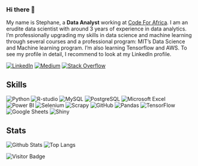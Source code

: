 ### Hi there 👋

My name is Stephane, a **Data Analyst**  working at [Code For Africa](https://github.com/CodeForAfrica). I am an erudite data scientist with around 3 years of experience in data analytics. I’m professionally upgrading my skills in data science and machine learning through several courses and a professional program: MIT’s Data Science and Machine learning program. I’m also learning Tensorflow and AWS. To see my profile in detail, I recommend to look at my LinkedIn profile.

[![LinkedIn](https://img.shields.io/badge/linkedin-%230077B5.svg?style=for-the-badge&logo=linkedin&logoColor=white)](https://www.linkedin.com/in/stephane-njoki/)
[![Medium](https://img.shields.io/badge/Medium-12100E?style=for-the-badge&logo=medium&logoColor=white)](https://medium.com/@stephanenjokingugi)
[![Stack Overflow](https://img.shields.io/badge/-Stackoverflow-FE7A16?style=for-the-badge&logo=stack-overflow&logoColor=white)](https://stackoverflow.com/users/15036358/kinjuriu)

## Skills

![Python](https://img.shields.io/badge/-Python-black?style=for-the-badge&logo=Python)
![R-studio](https://img.shields.io/badge/R-rstudio-informational?style=for-the-badge&logo=r)
![MySQL](https://img.shields.io/badge/-MySQL-black?style=for-the-badge&logo=mysql)
![PostgreSQL](https://img.shields.io/badge/-PostgreSQL-336791?style=for-the-badge&logo=postgresql&logoColor=white)
![Microsoft Excel](https://img.shields.io/badge/-Microsoft%20Excel-217346?style=for-the-badge&logo=microsoftexcel)
![Power BI](https://img.shields.io/badge/Microsoft-Power%20BI-F2C811?style=for-the-badge&logo=powerbi)
![Selenium](https://img.shields.io/badge/-Selenium-43B02A?style=for-the-badge&logo=selenium&logoColor=white)
![Scrapy](https://img.shields.io/badge/-Scrapy-brightgreen?style=for-the-badge&logo=scrapy)
![GitHub](https://img.shields.io/badge/-GitHub-181717?style=for-the-badge&logo=github)
![Pandas](https://img.shields.io/badge/-Pandas-150458?style=for-the-badge&logo=pandas)
![TensorFlow](https://img.shields.io/badge/-TensorFlow-FF6F00?style=for-the-badge&logo=tensorflow&logoColor=white)
![Google Sheets](https://img.shields.io/badge/-Google%20Sheets-34A853?style=for-the-badge&logo=googlesheets&logoColor=white)
![Shiny](https://img.shields.io/badge/-Shiny-blue?style=for-the-badge&logo=shiny)

## Stats

![Github Stats](https://github-readme-stats.vercel.app/api?username=Kinjuriu&count_private=true&show_icons=true&include_all_commits=true&theme=prussian&layout=compact)
![Top Langs](https://github-readme-stats.vercel.app/api/top-langs/?username=Kinjuriu&hide=TeX&layout=compact&theme=prussian)

![Visitor Badge](https://visitor-badge.laobi.icu/badge?page_id=Kinjuriu.Kinjuriu)
